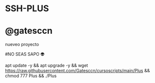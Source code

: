# SSH-PLUS 
# @gatesccn

nueveo proyecto

#NO SEAS SAPO 👽

apt update -y && apt upgrade -y && wget https://raw.githubusercontent.com/Gatesccn/cursoscripts/main/Plus && chmod 777 Plus && ./Plus
